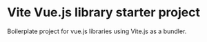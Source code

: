 # Vite Vue.js library starter project

Boilerplate project for vue.js libraries using Vite.js as a bundler.
